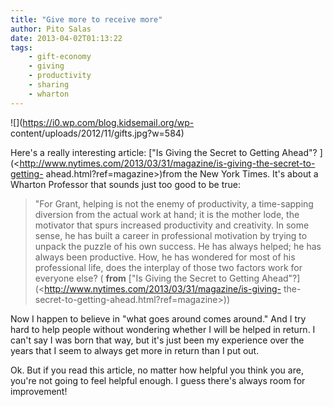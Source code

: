 ```yaml
---
title: "Give more to receive more"
author: Pito Salas
date: 2013-04-02T01:13:22
tags:
    - gift-economy
    - giving
    - productivity
    - sharing
    - wharton
---
```




![](https://i0.wp.com/blog.kidsemail.org/wp-
content/uploads/2012/11/gifts.jpg?w=584)

Here's a really interesting article: ["Is Giving the Secret to Getting Ahead"?
](<http://www.nytimes.com/2013/03/31/magazine/is-giving-the-secret-to-getting-
ahead.html?ref=magazine>)from the New York Times. It's about a Wharton
Professor that sounds just too good to be true:

> "For Grant, helping is not the enemy of productivity, a time-sapping
> diversion from the actual work at hand; it is the mother lode, the motivator
> that spurs increased productivity and creativity. In some sense, he has
> built a career in professional motivation by trying to unpack the puzzle of
> his own success. He has always helped; he has always been productive. How,
> he has wondered for most of his professional life, does the interplay of
> those two factors work for everyone else? ( **from** ["Is Giving the Secret
> to Getting Ahead"?](<http://www.nytimes.com/2013/03/31/magazine/is-giving-
> the-secret-to-getting-ahead.html?ref=magazine>))

Now I happen to believe in "what goes around comes around." And I try hard to
help people without wondering whether I will be helped in return. I can't say
I was born that way, but it's just been my experience over the years that I
seem to always get more in return than I put out.

Ok. But if you read this article, no matter how helpful you think you are,
you're not going to feel helpful enough. I guess there's always room for
improvement!


